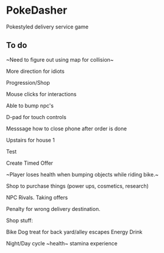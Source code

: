 # PokeDasher

Pokestyled delivery service game


## To do
~Need to figure out using map for collision~

More direction for idiots

Progression/Shop

Mouse clicks for interactions

Able to bump npc's

D-pad for touch controls

Messsage how to close phone after order is done

Upstairs for house 1 

Test

Create Timed Offer

~Player loses health when bumping objects while riding bike.~

Shop to purchase things (power ups, cosmetics, research)

NPC Rivals. Taking offers

Penalty for wrong delivery destination.

Shop stuff:

Bike
Dog treat for back yard/alley escapes
Energy Drink

Night/Day cycle
~health~
stamina
experience